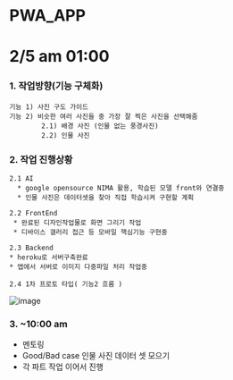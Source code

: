 # PWA_APP

# 2/5 am 01:00

### 1. 작업방향(기능 구체화)

    기능 1) 사진 구도 가이드
    기능 2) 비슷한 여러 사진들 중 가장 잘 찍은 사진을 선택해줌 
            2.1) 배경 사진 (인물 없는 풍경사진)
            2.2) 인물 사진


### 2. 작업 진행상황

    2.1 AI 
      * google opensource NIMA 활용, 학습된 모델 front와 연결중 
      * 인물 사진은 데이터셋을 찾아 직접 학습시켜 구현할 계획

    2.2 FrontEnd
     * 완료된 디자인작업물로 화면 그리기 작업
     * 디바이스 갤러리 접근 등 모바일 핵심기능 구현중

    2.3 Backend
    * heroku로 서버구축완료
    * 앱에서 서버로 이미지 다중파일 처리 작업중 
    
    2.4 1차 프로토 타입( 기능2 흐름 )
    
![image](https://user-images.githubusercontent.com/50574738/106924960-f88e8100-6752-11eb-9420-3394bea86d45.png)


### 3. ~10:00 am
* 멘토링 
* Good/Bad case 인물 사진 데이터 셋 모으기
* 각 파트 작업 이어서 진행


